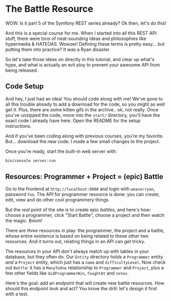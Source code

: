 # The Battle Resource

WOW. Is it part 5 of the Symfony REST series already? Ok then, let's do this!

And this is a special course for me. When I started into all this REST API stuff,
there were tons of neat-sounding ideas and philosophies like hypermedia & HATEOAS.
Wowzer! Defining these terms is pretty easy... but putting them into practice? It
was a Ryan disaster.

So let's take those ideas on directly in this tutorial, and clear up what's hype,
and what is actually an evil ploy to prevent your awesome API from being released.

## Code Setup

And hey, I just had an idea! You should code along with me! We've gone to all this
trouble already to add a download for the code, so you might as well get it. Plus,
there are some kitten gifs in the archive.. ok, not really. Once you've unzipped
the code, move into the `start/` directory, you'll have the exact code I already
have here. Open the README for the setup instructions.

And if you've been coding along with previous courses, you're my favorite. But...
download the new code: I made a few small changes to the project.

Once you're ready, start the built-in web server with:

```bash
bin/console server:run
```

## Resources: Programmer + Project = (epic) Battle

Go to the frontend at `http://localhost:8000`  and login with `weaverryan`, password
`foo`. The API for programmer resource is done: you can create, edit, view and do
other cool programmery things.

But the *real* point of the site is to create epic *battles*, and here's how: choose
a programmer, click "Start Battle", choose a project and then watch the magic. Boom!

There are *three* resources in play: the programmer, the project and a battle, whose
entire existence is based on being related to these other two resources. And it turns
out, relating things in an API can get tricky.

The resources in your API don't always match up with tables in your database, but
they often do. Our `Entity` directory holds a `Programmer` entity *and* a `Project`
entity, which just has a `name` and `difficultyLevel`. Now check out `Battle`: it
has a `ManyToOne` relationship to `Programmer` and `Project`, plus a few other fields
like `didProgrammerWin`, `foughtAt` and `notes`.

Here's the goal: add an endpoint that will create new battle resources. How should
this endpoint look and act? You know the drill: let's design it first with a test.
